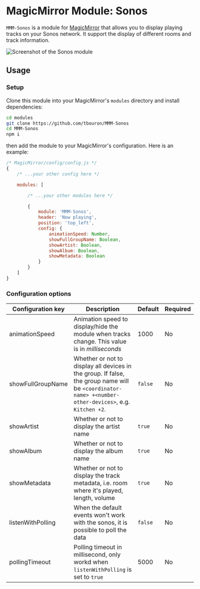 # MagicMirror Module: Sonos

`MMM-Sonos` is a module for [MagicMirror](https://github.com/MichMich/MagicMirror) that allows you to display playing tracks on your Sonos network.
It support the display of different rooms and track information.

![Screenshot of the Sonos module](./screenshot.png)

## Usage

### Setup

Clone this module into your MagicMirror's `modules` directory and install dependencies:

```sh
cd modules
git clone https://github.com/tbouron/MMM-Sonos
cd MMM-Sonos
npm i
```

then add the module to your MagicMirror's configuration. Here is an example:

```javascript
/* MagicMirror/config/config.js */
{
    /* ...your other config here */

    modules: [

        /* ...your other modules here */

        {
            module: 'MMM-Sonos',
            header: 'Now playing',
            position: 'top_left',
            config: {
                animationSpeed: Number,
                showFullGroupName: Boolean,
                showArtist: Boolean,
                showAlbum: Boolean,
                showMetadata: Boolean
            }
        }
    ]
}
```

### Configuration options

| Configuration key | Description | Default | Required |
| --- | --- | --- | --- |
| animationSpeed | Animation speed to display/hide the module when tracks change. This value is in _milliseconds_ | 1000 | No |
| showFullGroupName | Whether or not to display all devices in the group. If false, the group name will be `<coordinator-name> +<number-other-devices>`, e.g. `Kitchen +2`. | `false` | No |
| showArtist | Whether or not to display the artist name | `true` | No |
| showAlbum | Whether or not to display the album name | `true` | No |
| showMetadata | Whether or not to display the track metadata, i.e. room where it's played, length, volume | `true` | No |
| listenWithPolling | When the default events won't work with the sonos, it is possible to poll the data | `false` | No |
| pollingTimeout | Polling timeout in millisecond, only workd when `listenWithPolling` is set to `true` | 5000 | No |
